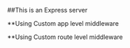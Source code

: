 ##This is an Express server

**Using Custom app level middleware

**Using Custom route level middleware
